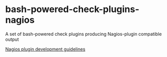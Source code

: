 # bash-powered-check-plugins-nagios

A set of bash-powered check plugins producing Nagios-plugin compatible output

[Nagios plugin development guidelines](https://nagios-plugins.org/doc/guidelines.html)
